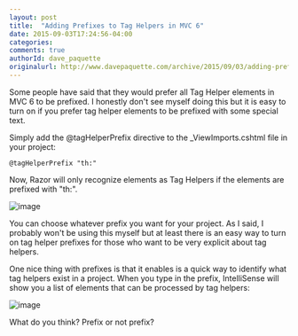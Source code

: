 ```yaml
---
layout: post
title:  "Adding Prefixes to Tag Helpers in MVC 6"
date: 2015-09-03T17:24:56-04:00
categories:
comments: true
authorId: dave_paquette
originalurl: http://www.davepaquette.com/archive/2015/09/03/adding-prefixes-to-tag-helpers-in-mvc-6.aspx
---
```


Some people have said that they would prefer all Tag Helper elements in MVC 6 to be prefixed. I honestly don't see myself doing this but it is easy to turn on if you prefer tag helper elements to be prefixed with some special text.

Simply add the @tagHelperPrefix directive to the _ViewImports.cshtml file in your project:

    @tagHelperPrefix "th:"

Now, Razor will only recognize elements as Tag Helpers if the elements are prefixed with "th:".

![image][1]

You can choose whatever prefix you want for your project. As I said, I probably won't be using this myself but at least there is an easy way to turn on tag helper prefixes for those who want to be very explicit about tag helpers.

One nice thing with prefixes is that it enables is a quick way to identify what tag helpers exist in a project. When you type in the prefix, IntelliSense will show you a list of elements that can be processed by tag helpers:

![image][2]

What do you think? Prefix or not prefix?

[1]: http://www.davepaquette.com/wp-content/uploads/2015/09/image_thumb.png "image"
[2]: http://www.davepaquette.com/wp-content/uploads/2015/09/image_thumb1.png "image"
  
